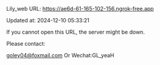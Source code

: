 Lily_web URL: https://ae6d-61-165-102-156.ngrok-free.app

Updated at: 2024-12-10 05:33:21

If you cannot open this URL, the server might be down.

Please contact: 

goley04@foxmail.com Or Wechat:GL_yeaH